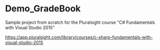 # Demo_GradeBook
Sample project from scratch for the Pluralsight course "C# Fundamentals with Visual Studio 2015"

https://app.pluralsight.com/library/courses/c-sharp-fundamentals-with-visual-studio-2015
